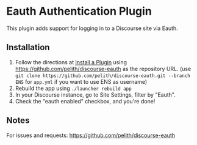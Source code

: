 # Eauth Authentication Plugin

This plugin adds support for logging in to a Discourse site via Eauth.

## Installation

1. Follow the directions at [Install a Plugin](https://meta.discourse.org/t/install-a-plugin/19157) using https://github.com/pelith/discourse-eauth as the repository URL. (use `git clone https://github.com/pelith/discourse-eauth.git --branch ENS` for `app.yml` if you want to use ENS as username)
2. Rebuild the app using `./launcher rebuild app`
3. In your Discourse instance, go to Site Settings, filter by "Eauth".
4. Check the "eauth enabled" checkbox, and you're done!

## Notes

For issues and requests: https://github.com/pelith/discourse-eauth
